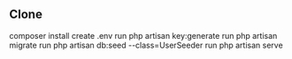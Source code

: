 ## Clone

composer install
create .env
run php artisan key:generate
run php artisan migrate
run php artisan db:seed --class=UserSeeder
run php artisan serve
